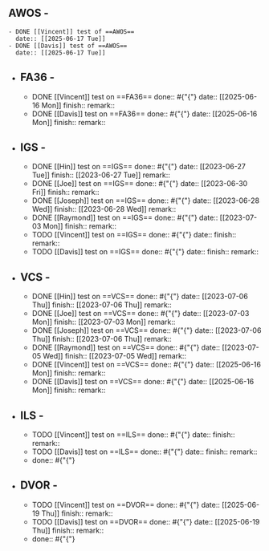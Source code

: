 ## AWOS -
	- DONE [[Vincent]] test of ==AWOS==
	  date:: [[2025-06-17 Tue]]
	- DONE [[Davis]] test of ==AWOS==
	  date:: [[2025-06-17 Tue]]
- ## FA36 -
	- DONE [[Vincent]] test on ==FA36==
	  done:: #{"{"}
	  date:: [[2025-06-16 Mon]]
	  finish:: 
	  remark::
	- DONE [[Davis]] test on ==FA36==
	  done:: #{"{"}
	  date:: [[2025-06-16 Mon]]
	  finish::
	  remark::
- ## IGS -
	- DONE [[Hin]] test on ==IGS==
	  done:: #{"{"}
	  date:: [[2023-06-27 Tue]] 
	  finish:: [[2023-06-27 Tue]] 
	  remark::
	- DONE [[Joe]] test on ==IGS==
	  done:: #{"{"}
	  date:: [[2023-06-30 Fri]] 
	  finish::
	  remark::
	- DONE [[Joseph]] test on ==IGS==
	  done:: #{"{"}
	  date:: [[2023-06-28 Wed]] 
	  finish:: [[2023-06-28 Wed]] 
	  remark::
	- DONE [[Raymond]] test on ==IGS==
	  done:: #{"{"}
	  date:: [[2023-07-03 Mon]] 
	  finish::
	  remark::
	- TODO [[Vincent]] test on ==IGS==
	  done:: #{"{"}
	  date:: 
	  finish:: 
	  remark::
	- TODO [[Davis]] test on ==IGS==
	  done:: #{"{"}
	  date:: 
	  finish::
	  remark::
- ## VCS -
	- DONE [[Hin]] test on ==VCS==
	  done:: #{"{"}
	  date:: [[2023-07-06 Thu]] 
	  finish:: [[2023-07-06 Thu]] 
	  remark::
	- DONE [[Joe]] test on ==VCS==
	  done:: #{"{"}
	  date:: [[2023-07-03 Mon]] 
	  finish:: [[2023-07-03 Mon]] 
	  remark::
	- DONE [[Joseph]] test on ==VCS==
	  done:: #{"{"}
	  date:: [[2023-07-06 Thu]] 
	  finish:: [[2023-07-06 Thu]] 
	  remark::
	- DONE [[Raymond]] test on ==VCS==
	  done:: #{"{"}
	  date:: [[2023-07-05 Wed]] 
	  finish:: [[2023-07-05 Wed]] 
	  remark::
	- DONE [[Vincent]] test on ==VCS==
	  done:: #{"{"}
	  date:: [[2025-06-16 Mon]]
	  finish:: 
	  remark::
	- DONE [[Davis]] test on ==VCS==
	  done:: #{"{"}
	  date:: [[2025-06-16 Mon]]
	  finish:: 
	  remark::
- ## ILS -
	- TODO [[Vincent]] test on ==ILS==
	  done:: #{"{"}
	  date:: 
	  finish::
	  remark::
	- TODO [[Davis]] test on ==ILS==
	  done:: #{"{"}
	  date:: 
	  finish::
	  remark::
	- done:: #{"{"}
- ## DVOR -
	- TODO [[Vincent]] test on ==DVOR==
	  done:: #{"{"}
	  date:: [[2025-06-19 Thu]]
	  finish::
	  remark::
	- TODO [[Davis]] test on ==DVOR==
	  done:: #{"{"}
	  date:: [[2025-06-19 Thu]]
	  finish::
	  remark::
	- done:: #{"{"}